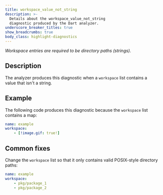 ```yaml
---
title: workspace_value_not_string
description: >-
  Details about the workspace_value_not_string
  diagnostic produced by the Dart analyzer.
underscore_breaker_titles: true
show_breadcrumbs: true
body_class: highlight-diagnostics
---
```


_Workspace entries are required to be directory paths (strings)._

## Description

The analyzer produces this diagnostic when a `workspace` list contains a
value that isn't a string.

## Example

The following code produces this diagnostic because the `workspace` list
contains a map:

```yaml
name: example
workspace:
    - [!image.gif: true!]
```

## Common fixes

Change the `workspace` list so that it only contains valid POSIX-style directory
paths:

```yaml
name: example
workspace:
    - pkg/package_1
    - pkg/package_2
```
